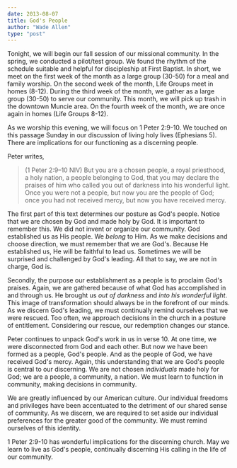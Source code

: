 ```yaml
---
date: 2013-08-07
title: God's People
author: "Wade Allen"
type: "post"
---
```


Tonight, we will begin our fall session of our missional community. In the spring, we conducted a pilot/test group. We found the rhythm of the schedule suitable and helpful for discipleship at First Baptist. In short, we meet on the first week of the month as a large group (30-50) for a meal and family worship. On  the second week of the month, Life Groups meet in homes (8-12). During the third week of the month, we gather as a large group (30-50) to serve our community. This month, we will pick up trash in the downtown Muncie area. On the fourth week of the month, we are once again in homes (Life Groups 8-12). 

As we worship this evening, we will focus on 1 Peter 2:9-10. We touched on this passage Sunday in our discussion of living holy lives (Ephesians 5). There are implications for our functioning as a discerning people.

Peter writes,

>(1 Peter 2:9–10 NIV) But you are a chosen people, a royal priesthood, a holy nation, a people belonging to God, that you may declare the praises of him who called you out of darkness into his wonderful light. Once you were not a people, but now you are the people of God; once you had not received mercy, but now you have received mercy. 

The first part of this text determines our posture as God's people. Notice that we are chosen by God and made holy by God. It is important to remember this. We did not invent or organize our community. God established us as His people. We *belong* to Him. As we make decisions and choose direction, we must remember that we are God's. Because He established us, He will be faithful to lead us. Sometimes we will be surprised and challenged by God's leading. All that to say, we are not in charge, God is.

Secondly, the purpose our establishment as a people is to proclaim God's praises. Again, we are gathered because of what God has accomplished in and through us. He brought us *out of darkness* and *into his wonderful light*. This image of transformation should always be in the forefront of our minds. As we discern God's leading, we must continually remind ourselves that we were rescued. Too often, we approach decisions in the church in a posture of entitlement. Considering our rescue, our redemption changes our stance. 

Peter continues to unpack God's work in us in verse 10. At one time, we were disconnected from God and each other. But now we have been formed as a people, God's people. And as the people of God, we have received God's mercy. Again, this understanding that we are God's people is central to our discerning. We are not chosen *individuals* made holy for God; we are a people, a community, a nation. We must learn to function in community, making decisions in community.

We are greatly influenced by our American culture. Our individual freedoms and privileges have been accentuated to the detriment of our shared sense of community. As we discern, we are required to set aside our individual preferences for the greater good of the community. We must remind ourselves of this identity. 

1 Peter 2:9-10 has wonderful implications for the discerning church. May we learn to live as God's people, continually discerning His calling in the life of our community.
